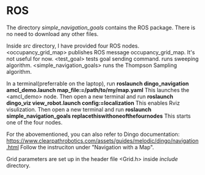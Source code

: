 # ROS
The directory *simple_navigation_goals* contains the ROS package. There is no need to download any other files.

Inside *src* directory, I have provided four ROS nodes. <occupancy_grid_map> publishes ROS message occupancy_grid_map. It's not useful for now. 
<test_goal> tests goal sending command.
<sweeping> runs sweeping algorithm. 
<simple_navigation_goals> runs the Thompson Sampling algorithm.

In a terminal(preferrable on the laptop), run __roslaunch dingo_navigation amcl_demo.launch map_file:=/path/to/my/map.yaml__
This launches the <amcl_demo> node.
Then open a new terminal and run __roslaunch dingo_viz view_robot.launch config:=localization__
This enables Rviz visulization.
Then open a new terminal and run __roslaunch simple_navigation_goals replacethiswithoneofthefournodes__
This starts one of the four nodes.

For the abovementioned, you can also refer to Dingo documentation: https://www.clearpathrobotics.com/assets/guides/melodic/dingo/navigation.html
Follow the instruciton under "Navigation with a Map".

Grid parameters are set up in the header file <Grid.h> inside *include* directory.

